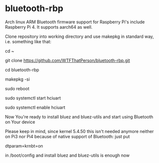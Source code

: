 # bluetooth-rbp
Arch linux ARM Bluetooth firmware support for Raspberry Pi's include Raspberry Pi 4. It supports aarch64 as well.

Clone repository into working directory and use makepkg in standard way, i.e. something like that:

cd ~

git clone https://github.com/WTFThatPerson/bluetooth-rbp.git

cd bluetooth-rbp

makepkg -si

sudo reboot

sudo systemctl start hciuart

sudo systemctl enable hciuart

Now You're ready to install bluez and bluez-utils and start using Bluetooth on Your device

Please keep in mind, since kernel 5.4.50 this isn't needed anymore neither on Pi3 nor Pi4 because of native support of Bluetooth:
just put 

dtparam=krnbt=on

in /boot/config and install bluez and bluez-utils is enough now
